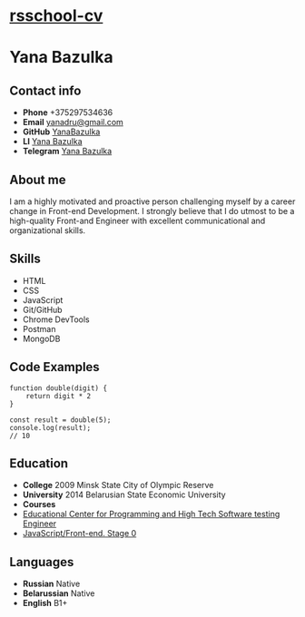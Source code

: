 # [__rsschool-cv__]()
# Yana Bazulka 


## Contact info
* __Phone__ +375297534636
* __Email__ yanadru@gmail.com
* __GitHub__ [YanaBazulka](https://github.com/YanaBazulka)
* __LI__ [Yana Bazulka](https://www.linkedin.com/in/yana-bazulka/)
* __Telegram__ [Yana Bazulka](https://t.me/yanabazulka)

## About me
I am a highly motivated and proactive person challenging myself by a career change in Front-end Development. I strongly believe that I do utmost to be a high-quality  Front-and Engineer with excellent communicational and organizational skills.

## Skills
* HTML
* CSS
* JavaScript
* Git/GitHub
* Chrome DevTools
* Postman
* MongoDB

## Code Examples
```
function double(digit) { 
    return digit * 2 
}

const result = double(5);
console.log(result);
// 10

```

## Education
* __College__ 2009 Minsk State City of Olympic Reserve 
* __University__ 2014 Belarusian State Economic University
* __Courses__
 * [Educational Center for Programming and High Tech
Software testing Engineer](https://www.it-academy.by/course/software-testing-engineer/st1-funktsionalnoe-testirovanie-po/)
 * [JavaScript/Front-end. Stage 0](https://wearecommunity.io/events/js-stage0-rs-2022q2)

## Languages
* __Russian__ Native
* __Belarussian__ Native
* __English__ B1+